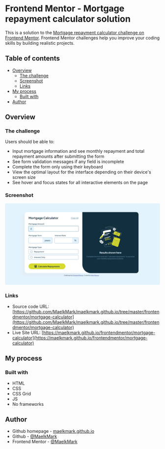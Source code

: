 # Frontend Mentor - Mortgage repayment calculator solution

This is a solution to the [Mortgage repayment calculator challenge on Frontend Mentor](https://www.frontendmentor.io/challenges/mortgage-repayment-calculator-Galx1LXK73). Frontend Mentor challenges help you improve your coding skills by building realistic projects. 

## Table of contents

- [Overview](#overview)
  - [The challenge](#the-challenge)
  - [Screenshot](#screenshot)
  - [Links](#links)
- [My process](#my-process)
  - [Built with](#built-with)
- [Author](#author)


## Overview

### The challenge

Users should be able to:

- Input mortgage information and see monthly repayment and total repayment amounts after submitting the form
- See form validation messages if any field is incomplete
- Complete the form only using their keyboard
- View the optimal layout for the interface depending on their device's screen size
- See hover and focus states for all interactive elements on the page

### Screenshot

![](../assets/mortgage-calculator.png)


### Links

- Source code URL: [https://github.com/MaelkMark/maelkmark.github.io/tree/master/frontendmentor/mortgage-calculator](https://github.com/MaelkMark/maelkmark.github.io/tree/master/frontendmentor/mortgage-calculator)
- Live Site URL: [https://maelkmark.github.io/frontendmentor/mortgage-calculator](https://maelkmark.github.io/frontendmentor/mortgage-calculator)

## My process

### Built with

- HTML
- CSS
- CSS Grid
- JS
- No frameworks


## Author

- Github homepage - [maelkmark.github.io](https://maelkmark.github.io)
- Github - [@MaelkMark](https://github.com/maelkmark)
- Frontend Mentor - [@MaelkMark](https://www.frontendmentor.io/profile/maelkmark)

